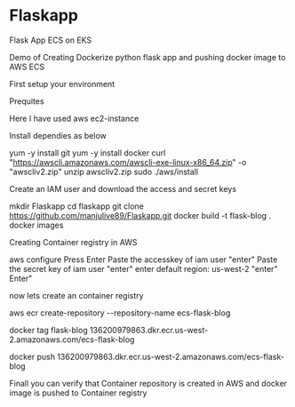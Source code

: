 # Flaskapp
Flask App ECS on EKS


Demo of Creating Dockerize python flask app and pushing docker image to AWS ECS

First setup your environment

Prequites

Here I have used aws ec2-instance

Install dependies as below

yum -y install git
yum -y install docker
 curl "https://awscli.amazonaws.com/awscli-exe-linux-x86_64.zip" -o "awscliv2.zip"
unzip awscliv2.zip
sudo ./aws/install

Create an IAM user and download the access and secret keys


mkdir Flaskapp
cd flaskapp
git clone https://github.com/manjulive89/Flaskapp.git
docker build -t flask-blog .
docker images

Creating Container registry in AWS

aws configure
Press Enter
Paste the accesskey of iam user "enter"
Paste the secret key of iam user "enter"
enter default region: us-west-2 "enter"
Enter"

now lets create an container registry

aws ecr create-repository --repository-name ecs-flask-blog


docker tag flask-blog 136200979863.dkr.ecr.us-west-2.amazonaws.com/ecs-flask-blog

docker push 136200979863.dkr.ecr.us-west-2.amazonaws.com/ecs-flask-blog


Finall you can verify that Container repository is created in AWS and docker image is pushed to Container registry
